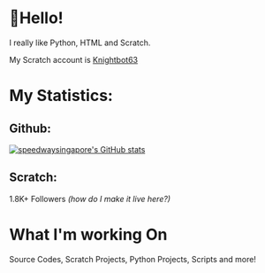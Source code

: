 # 👋Hello!
I really like Python, HTML and Scratch.

My Scratch account is [Knightbot63](https://scratch.mit.edu/users/Knightbot63)

# My Statistics:
## Github:
[![speedwaysingapore's GitHub stats](https://github-readme-stats.vercel.app/api?username=speedwaysingapore)](https://github.com/anuraghazra/github-readme-stats)
## Scratch:
1.8K+ Followers *(how do I make it live here?)*

# What I'm working On
Source Codes, Scratch Projects, Python Projects, Scripts and more!
